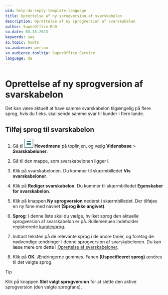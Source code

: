```yaml
---
uid: help-da-reply-template-language
title: Oprettelse af ny sprogversion af svarskabelon
description: Oprettelse af ny sprogversion af svarskabelon
author: SuperOffice RnD
so.date: 03.16.2023
keywords: sag
so.topic: howto
so.audience: person
so.audience.tooltip: SuperOffice Service
language: da
---
```


# Oprettelse af ny sprogversion af svarskabelon

Det kan være aktuelt at have samme svarskabelon tilgængelig på flere sprog, hvis du f.eks. skal sende samme svar til kunder i flere lande.

## Tilføj sprog til svarskabelon

1. Gå til ![ikonet][img1] **Hovedmenu** på toplinjen, og vælg **Vidensbase** &gt; **Svarskabeloner**.

2. Gå til den mappe, som svarskabelonen ligger i.

3. Klik på svarskabelonen. Du kommer til skærmbilledet **Vis svarskabeloner**.

4. Klik på **Rediger svarskabelon**. Du kommer til skærmbilledet **Egenskaber for svarskabelon**.

5. Klik på knappen **Ny sprogversion** nederst i skærmbilledet. Der tilføjes en ny fane med navnet **(Sprog ikke angivet)**.

6. **Sprog**: I denne liste skal du vælge, hvilket sprog den aktuelle sprogversion af svarskabelon er på. Rullemenuen indeholder registrerede [kundesprog][2].

7. Indtast teksten på de relevante sprog i de andre faner, og foretag de nødvendige ændringer i denne sprogversion af svarskabelonen. Du kan læse mere om dette i [Oprettelse af svarskabeloner][1].

8. Klik på **OK**. Ændringerne gemmes. Fanen **(Uspecificeret sprog)** ændres til det valgte sprog.

> [!TIP]
> Klik på knappen **Slet valgt sprogversion** for at slette den aktive sprogversion (den valgte sprogfane).

<!-- Referenced links -->
[1]: create.md
[2]: ../../../admin/options/learn/custlang/index.md

<!-- Referenced images -->
[img1]: ../../../../media/icons/main-menu.png
